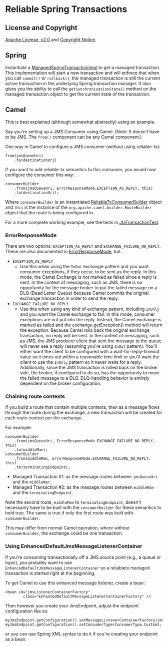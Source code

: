 Reliable Spring Transactions
============================

## License and Copyright

[Apache License, v2.0](LICENSE) and [Copyright Notice](NOTICE).

## Spring

Instantiate a
[ManagedSpringTransactionImpl](reliable-tx-spring/src/main/java/software/reliabletx/spring/ManagedSpringTransactionImpl.java)
to get a managed transaction.  This implementation will start a new
transaction and will enforce that when you call `commit()` or `rollback()`,
the managed transaction is still the current active transaction in the
underlying Spring transaction manager.  It also gives you the ability to
call the `getSynchronizationState()` method on the managed transaction
object to get the current state of the transaction.

## Camel

This is best explained (although somewhat abstractly) using an example.

Say you're setting up a JMS Consumer using Camel.  (Note: It doesn't have to
be JMS.  The `from()` component can be any Camel component.)

One way in Camel to configure a JMS consumer (without using reliable-tx):
```
from(jmsQueueUri)
    .to(destinationUri)
```

If you want to add reliable-tx semantics to this consumer, you would now
configure the consumer this way:
```
consumerBuilder
    .from(jmsQueueUri, ErrorResponseMode.EXCEPTION_AS_REPLY, this)
    .to(destinationUri);
```

Where `consumerBuilder` is an instantiated
[ReliableTxConsumerBuilder](reliable-tx-camel/src/main/java/software/reliabletx/camel/ReliableTxConsumerBuilder.java)
object and `this` is the instance of the
`org.apache.camel.builder.RouteBuilder` object that the route is being
configured in.

For a more complete working example, see the tests in
[JtaTransactionTest](reliable-tx-camel/src/test/java/software/reliabletx/camel/JtaTransactionTest.java).

### ErrorResponseMode

There are two options: `EXCEPTION_AS_REPLY` and `EXCHANGE_FAILURE_NO_REPLY`. 
These are also documented in
[ErrorResponseMode](reliable-tx-camel/src/main/java/software/reliabletx/camel/ErrorResponseMode.java),
but:
* `EXCEPTION_AS_REPLY`
  * Use this when using the `InOut` exchange pattern and you want consumer
    exceptions, if they occur, to be sent as the reply.  In this mode, the
    Camel Exchange is not marked as failed since a reply is sent.  In the
    context of messaging, such as JMS, there is no opportunity for the
    message broker to put the failed message on a DLQ (Dead Letter Queue)
    because Camel commits the original exchange transaction in order to send
    the reply.
* `EXCHANGE_FAILURE_NO_REPLY`
  * Use this when using any kind of exchange pattern, including `InOnly` and
    you want the Camel exchange to fail.  In this mode, consumer exceptions
    are not put into the reply.  Instead, the Camel exchange is marked as
    failed and the exchange.getException() method will return the exception. 
    Because Camel rolls back the original exchange transaction, no reply
    will be sent.  In the context of messaging, such as JMS, the JMS
    producer client that sent the message to the queue will never see a
    reply (assuming you're using `InOut` pattern).  You'll either want the
    client to be configured with a wait-for-reply-timeout value so it times
    out within a reasonable time limit or you'll want the client to use the
    `InOnly` pattern so it never waits for a reply.  Additionally, since the
    JMS transaction is rolled back on the broker side, the broker, if
    configured to do so, has the opportunity to move the failed message to a
    DLQ.  DLQ-handling behavior is entirely dependent on the broker
    configuration.

### Chaining route contexts

If you build a route that contain multiple contexts, then as a message flows
through the route during the exchange, a new transaction will be created for
each route context per the exchange.

For example:
```
consumerBuilder
    .from(jmsQueueUri, ErrorResponseMode.EXCHANGE_FAILURE_NO_REPLY, this)
    .to(middleMan);
consumerBuilder
    .from(middleMan, ErrorResponseMode.EXCHANGE_FAILURE_NO_REPLY, this)
    .to(terminatingEndpoint);
```

* Managed Transaction #1: as the message routes between `jmsQueueUri` and
  the `middleMan`.
* Managed Transaction #2: as the message routes between `middleMan` and the
  `terminatingEndpoint`.

Note the second route, `middleMan` to `terminatingEndpoint`, doesn't
necessarily have to be built with the `consumerBuilder` for these semantics
to hold true.  The same is true if only the first route was built with
`consumerBuilder`.

This may differ from normal Camel operation, where without
`consumerBuilder`, the exchange could be one transaction.

### Using EnhancedDefaultJmsMessageListenerContainer

If you're consuming transactionally off a JMS source point (e.g., a queue or
topic), you probably want to use
`EnhancedDefaultJmsMessageListenerContainer`
so a reliabletx managed transaction is started right at the beginning.

To get Camel to use this enhanced message listener, create a bean:
```
<bean id="jmsListenerContainerFactory"
        class="EnhancedDefaultMessageListenerContainerFactory" />
```

Then however you create your JmsEndpoint, adjust the endpoint configuration
like so:
```
myJmsEndpoint.getConfiguration().setMessageListenerContainerFactory(jmsListenerContainerFactory);
myJmsEndpoint.getConfiguration().setConsumerType(ConsumerType.Custom);

```
or you can use Spring XML syntax to do it if you're creating your endpoint
as a bean.

